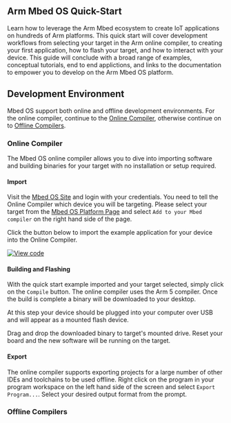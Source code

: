 <h2 id="quick-start">Arm Mbed OS Quick-Start</h2>

Learn how to leverage the Arm Mbed ecosystem to create IoT applications on hundreds of Arm platforms. This quick start will cover development workflows from selecting your target in the Arm online compiler, to creating your first application, how to flash your target, and how to interact with your device. This guide will conclude with a broad range of examples, conceptual tutorials, end to end applictions, and links to the documentation to empower you to develop on the Arm Mbed OS platform.

## Development Environment

Mbed OS support both online and offline development environments. For the online compiler, continue to the [Online Compiler](#online-compiler), otherwise continue on to [Offline Compilers](#offline-compilers).

### Online Compiler

The Mbed OS online compiler allows you to dive into importing software and building binaries for your target with no installation or setup required.

#### Import

Visit the [Mbed OS Site](https://os.mbed.com/) and login with your credentials. You need to tell the Online Compiler which device you will be targeting. Please select your target from the [Mbed OS Platform Page](https://os.mbed.com/platforms/) and select `Add to your Mbed compiler` on the right hand side of the page.

Click the button below to import the example application for your device into the Online Compiler.

[![View code](https://www.mbed.com/embed/?url=https://github.com/armmbed/mbed-os-quick-start)]()

#### Building and Flashing

With the quick start example imported and your target selected, simply click on the `Compile` button. The online compiler uses the Arm 5 compiler. Once the build is complete a binary will be downloaded to your desktop.

At this step your device should be plugged into your computer over USB and will appear as a mounted flash device.

Drag and drop the downloaded binary to target's mounted drive. Reset your board and the new software will be running on the target.

#### Export

The online compiler supports exporting projects for a large number of other IDEs and toolchains to be used offline. Right click on the program in your program workspace on the left hand side of the screen and select `Export Program...`. Select your desired output format from the prompt.

### Offline Compilers
